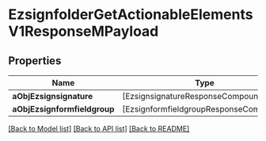 # EzsignfolderGetActionableElementsV1ResponseMPayload

## Properties
Name | Type | Description | Notes
------------ | ------------- | ------------- | -------------
**aObjEzsignsignature** | [EzsignsignatureResponseCompound] |  | 
**aObjEzsignformfieldgroup** | [EzsignformfieldgroupResponseCompound] |  | 

[[Back to Model list]](../README.md#documentation-for-models) [[Back to API list]](../README.md#documentation-for-api-endpoints) [[Back to README]](../README.md)


